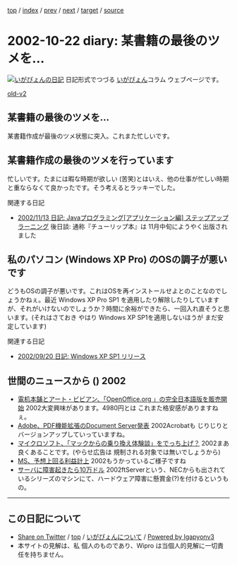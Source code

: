 [top](../index.html) 
 / [index](index.html) 
 / [prev](ig021017.html) 
 / [next](ig021023.html) 
 / [target](http://www.igapyon.jp/igapyon/diary/2002/ig021022.html) 
 / [source](https://github.com/igapyon/diary/blob/master/2002/ig021022.src.md) 

2002-10-22 diary: 某書籍の最後のツメを…
=====================================================================================================
[![いがぴょんの日記](http://www.igapyon.jp/igapyon/diary/images/iga200306s.jpg "いがぴょん")](http://www.igapyon.jp/igapyon/diary/memo/memoigapyon.html) 日記形式でつづる [いがぴょん](http://www.igapyon.jp/igapyon/diary/memo/memoigapyon.html)コラム ウェブページです。

[old-v2](ig021022-orig.html)

## 某書籍の最後のツメを…

某書籍作成が最後のツメ状態に突入。これまた忙しいです。


## 某書籍作成の最後のツメを行っています

忙しいです。たまには暇な時期が欲しい (苦笑)とはいえ、他の仕事が忙しい時期と重ならなくて良かったです。そう考えるとラッキーでした。

関連する日記

* [2002/11/13 日記: Javaプログラミング[アプリケーション編] ステップアップラーニング](ig021113.html)
  後日談: 通称『チューリップ本』は 11月中旬にようやく出版されました

## 私のパソコン (Windows XP Pro) のOSの調子が悪いです

どうもOSの調子が悪いです。これはOSを再インストールせよとのことなのでしょうかねぇ。最近 Windows XP Pro SP1 を適用したり解除したりしていますが、それがいけないのでしょうか？時間に余裕ができたら、一回入れ直そうと思います。(それはさておき やはり
Windows XP SP1を適用しないほうが まだ安定しています)

関連する日記

* [2002/09/20 日記: Windows XP SP1 リリース](ig020920.html)

## 世間のニュースから () 2002

* [電机本舗とアート・ビビアン、「OpenOffice.org 」の完全日本語版を販売開始](http://www.zdnet.co.jp/enterprise/0210/15/n07.html)  2002大変興味があります。4980円とは これまた格安感がありますねぇ。
* [Adobe、PDF機能拡張のDocument Server発表](http://www.zdnet.co.jp/news/0210/22/nebt_05.html)  2002Acrobatも じりじりとバージョンアップしていっていますね。
* [マイクロソフト、「マックからの乗り換え体験談」をでっち上げ？](http://www.hotwired.co.jp/news/news/business/story/20021016101.html)  2002まあ 良くあることです。(やらせ広告は 規制される対象では無いでしょうから)
* [MS、予想上回る利益計上](http://www.zdnet.co.jp/news/0210/18/nebt_05.html)  2002もうかっているご様子ですね
* [サーバに障害起きたら10万ドル](http://www.zdnet.co.jp/news/0210/18/nebt_10.html)  2002ftServerという、NECからも出されているシリーズのマシンにて、ハードウェア障害に懸賞金(?)を付けるというもの。


----------------------------------------------------------------------------------------------------

## この日記について

* [Share on Twitter](https://twitter.com/intent/tweet?hashtags=igapyon%2Cdiary%2C%E3%81%84%E3%81%8C%E3%81%B4%E3%82%87%E3%82%93&text=%E6%9F%90%E6%9B%B8%E7%B1%8D%E3%81%AE%E6%9C%80%E5%BE%8C%E3%81%AE%E3%83%84%E3%83%A1%E3%82%92%E2%80%A6&url=http%3A%2F%2Fwww.igapyon.jp%2Figapyon%2Fdiary%2F2002%2Fig021022.html) / [top](../index.html) / [いがぴょんについて](http://www.igapyon.jp/igapyon/diary/memo/memoigapyon.html) / [Powered by Igapyonv3](https://github.com/igapyon/igapyonv3)
* 本サイトの見解は、私 個人のものであり、Wipro は当個人的見解に一切責任を持ちません。 
